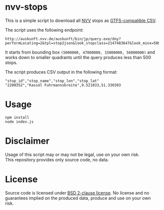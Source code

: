 # nvv-stops

This is a simple script to download all [NVV](https://www.nvv.de) stops as [GTFS-compatible CSV](https://developers.google.com/transit/gtfs/reference/stops-file).

The script uses the following endpoint:

```
http://auskunft.nvv.de/auskunft/bin/jp/query.exe/dny?performLocating=2&tpl=stop2json&look_stopclass=2147483647&look_minx=5000000&look_miny=47000000&look_maxx=15000000&look_maxy=56000000
```

It starts from bounding box `(5000000, 47000000, 15000000, 56000000)` and works down to smaller quadrants until the query produces less than 500 stops.

The script produces CSV output in the following format:

```
"stop_id","stop_name","stop_lon","stop_lat"
"2200352","Kassel Fuhrmannsbreite",9.521033,51.330393
```

# Usage

```
npm install
node index.js
```

# Disclaimer

Usage of this script may or may not be legal, use on your own risk.  
This repository provides only source code, no data.

# License

Source code is licensed under [BSD 2-clause license](LICENSE). No license and no guarantees implied on the produced data, produce and use on your own risk.